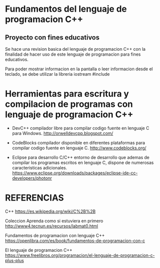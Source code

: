 # Fundamentos del lenguaje de programacion C++
## Proyecto con fines educativos

Se hace una revision basica del lenguaje de programacion C++ con la finalidad de hacer uso de este lenguaje de programacion para fines educativos.

Para poder mostrar informacion en la pantalla o leer informacion desde el teclado, se debe utilizar la libreria iostream
#include <iostream>

# Herramientas para escritura y compilacion de programas con lenguaje de programacion C++

- DevC++ compilador libre para compilar codigo fuente en lenguaje C para Windows. 
http://orwelldevcpp.blogspot.com/

- CodeBlocks compilador disponible en diferentes plataformas para compilar codigo fuente en lenguaje C. 
http://www.codeblocks.org/

- Eclipse para desarrollo C/C++ entorno de desarrollo que ademas de compilar los programas escritos en lenguaje C, dispone de numerosas caracteristicas adicionales. 
https://www.eclipse.org/downloads/packages/eclipse-ide-cc-developers/photonr

# REFERENCIAS

C++
https://es.wikipedia.org/wiki/C%2B%2B

Coleccion Aprenda como si estuviera en primero
http://www4.tecnun.es/recursos/labmat0.html

Fundamentos de programacion con lenguaje C++
https://openlibra.com/es/book/fundamentos-de-programacion-con-c

El lenguaje de programacion C++
https://www.freelibros.org/programacion/el-lenguaje-de-programacion-c-plus-plus
